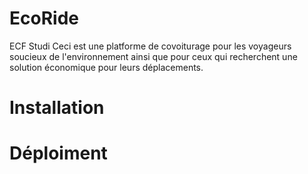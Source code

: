 # EcoRide
ECF Studi
Ceci est une platforme de covoiturage pour les voyageurs soucieux de l'environnement ainsi que pour ceux qui recherchent une solution économique pour leurs déplacements. 

# Installation 

# Déploiment
